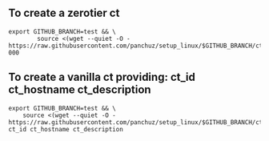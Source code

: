 
## To create a zerotier ct
```
export GITHUB_BRANCH=test && \
        source <(wget --quiet -O - https://raw.githubusercontent.com/panchuz/setup_linux/$GITHUB_BRANCH/ct/ct_create_zerotier.sh) 000
```

## To create a vanilla ct providing: ct_id ct_hostname ct_description
```
export GITHUB_BRANCH=test && \
    source <(wget --quiet -O - https://raw.githubusercontent.com/panchuz/setup_linux/$GITHUB_BRANCH/ct/ct_create.sh) ct_id ct_hostname ct_description
```
